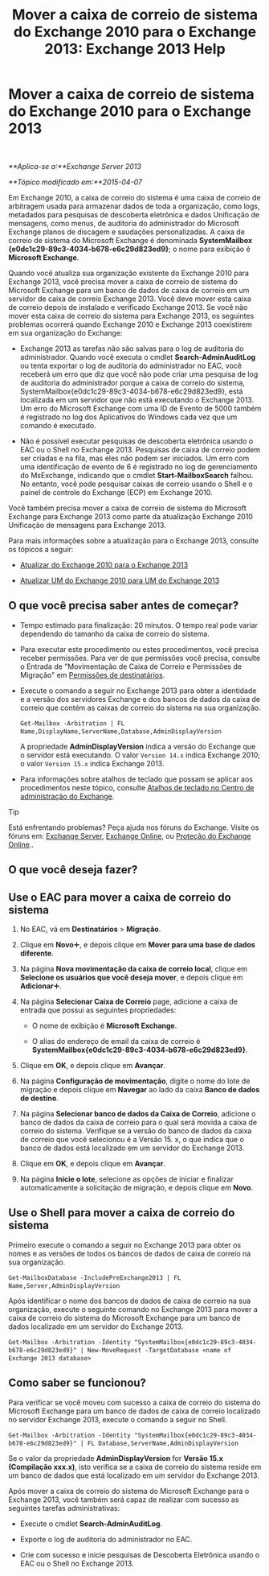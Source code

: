 ﻿---
title: 'Mover a caixa de correio de sistema do Exchange 2010 para o Exchange 2013: Exchange 2013 Help'
TOCTitle: Mover a caixa de correio de sistema do Exchange 2010 para o Exchange 2013
ms:assetid: a3b03c4e-0bc7-41a2-885c-e9cac37566c8
ms:mtpsurl: https://technet.microsoft.com/pt-br/library/Dn249849(v=EXCHG.150)
ms:contentKeyID: 54913446
ms.date: 05/22/2018
mtps_version: v=EXCHG.150
ms.translationtype: MT
---

# Mover a caixa de correio de sistema do Exchange 2010 para o Exchange 2013

 

_**Aplica-se a:**Exchange Server 2013_

_**Tópico modificado em:**2015-04-07_

Em Exchange 2010, a caixa de correio do sistema é uma caixa de correio de arbitragem usada para armazenar dados de toda a organização, como logs, metadados para pesquisas de descoberta eletrônica e dados Unificação de mensagens, como menus, de auditoria do administrador do Microsoft Exchange planos de discagem e saudações personalizadas. A caixa de correio de sistema do Microsoft Exchange é denominada **SystemMailbox {e0dc1c29-89c3-4034-b678-e6c29d823ed9}**; o nome para exibição é **Microsoft Exchange**.

Quando você atualiza sua organização existente do Exchange 2010 para Exchange 2013, você precisa mover a caixa de correio de sistema do Microsoft Exchange para um banco de dados de caixa de correio em um servidor de caixa de correio Exchange 2013. Você deve mover esta caixa de correio depois de instalado e verificado Exchange 2013. Se você não mover esta caixa de correio do sistema para Exchange 2013, os seguintes problemas ocorrerá quando Exchange 2010 e Exchange 2013 coexistirem em sua organização do Exchange:

  - Exchange 2013 as tarefas não são salvas para o log de auditoria do administrador. Quando você executa o cmdlet **Search-AdminAuditLog** ou tenta exportar o log de auditoria do administrador no EAC, você receberá um erro que diz que você não pode criar uma pesquisa de log de auditoria do administrador porque a caixa de correio do sistema, SystemMailbox{e0dc1c29-89c3-4034-b678-e6c29d823ed9}, está localizada em um servidor que não está executando o Exchange 2013. Um erro do Microsoft Exchange com uma ID de Evento de 5000 também é registrado no log dos Aplicativos do Windows cada vez que um comando é executado.

  - Não é possível executar pesquisas de descoberta eletrônica usando o EAC ou o Shell no Exchange 2013. Pesquisas de caixa de correio podem ser criadas e na fila, mas eles não podem ser iniciados. Um erro com uma identificação de evento de 6 é registrado no log de gerenciamento do MsExchange, indicando que o cmdlet **Start-MailboxSearch** falhou. No entanto, você pode pesquisar caixas de correio usando o Shell e o painel de controle do Exchange (ECP) em Exchange 2010.

Você também precisa mover a caixa de correio de sistema do Microsoft Exchange para Exchange 2013 como parte da atualização Exchange 2010 Unificação de mensagens para Exchange 2013.

Para mais informações sobre a atualização para o Exchange 2013, consulte os tópicos a seguir:

  - [Atualizar do Exchange 2010 para o Exchange 2013](upgrade-from-exchange-2010-to-exchange-2013-exchange-2013-help.md)

  - [Atualizar UM do Exchange 2010 para UM do Exchange 2013](upgrade-exchange-2010-um-to-exchange-2013-um-exchange-2013-help.md)

## O que você precisa saber antes de começar?

  - Tempo estimado para finalização: 20 minutos. O tempo real pode variar dependendo do tamanho da caixa de correio do sistema.

  - Para executar este procedimento ou estes procedimentos, você precisa receber permissões. Para ver de que permissões você precisa, consulte o Entrada de "Movimentação de Caixa de Correio e Permissões de Migração" em [Permissões de destinatários](recipients-permissions-exchange-2013-help.md).

  - Execute o comando a seguir no Exchange 2013 para obter a identidade e a versão dos servidores Exchange e dos bancos de dados da caixa de correio que contém as caixas de correio do sistema na sua organização.
    
        Get-Mailbox -Arbitration | FL Name,DisplayName,ServerName,Database,AdminDisplayVersion
    
    A propriedade **AdminDisplayVersion** indica a versão do Exchange que o servidor está executando. O valor `Version 14.x` indica Exchange 2010; o valor `Version 15.x` indica Exchange 2013.

  - Para informações sobre atalhos de teclado que possam se aplicar aos procedimentos neste tópico, consulte [Atalhos de teclado no Centro de administração do Exchange](keyboard-shortcuts-in-the-exchange-admin-center-exchange-online-protection-help.md).


> [!TIP]
> Está enfrentando problemas? Peça ajuda nos fóruns do Exchange. Visite os fóruns em: <A href="https://go.microsoft.com/fwlink/p/?linkid=60612">Exchange Server</A>, <A href="https://go.microsoft.com/fwlink/p/?linkid=267542">Exchange Online</A>, ou <A href="https://go.microsoft.com/fwlink/p/?linkid=285351">Proteção do Exchange Online</A>..



## O que você deseja fazer?

## Use o EAC para mover a caixa de correio do sistema

1.  No EAC, vá em **Destinatários** \> **Migração**.

2.  Clique em **Novo**![Ícone Adicionar](images/JJ218640.c1e75329-d6d7-4073-a27d-498590bbb558(EXCHG.150).gif "Ícone Adicionar"), e depois clique em **Mover para uma base de dados diferente**.

3.  Na página **Nova movimentação da caixa de correio local**, clique em **Selecione os usuários que você deseja mover**, e depois clique em **Adicionar**![Ícone Adicionar](images/JJ218640.c1e75329-d6d7-4073-a27d-498590bbb558(EXCHG.150).gif "Ícone Adicionar").

4.  Na página **Selecionar Caixa de Correio** page, adicione a caixa de entrada que possui as seguintes propriedades:
    
      - O nome de exibição é **Microsoft Exchange**.
    
      - O alias do endereço de email da caixa de correio é **SystemMailbox{e0dc1c29-89c3-4034-b678-e6c29d823ed9}**.

5.  Clique em **OK**, e depois clique em **Avançar**.

6.  Na página **Configuração de movimentação**, digite o nome do lote de migração e depois clique em **Navegar** ao lado da caixa **Banco de dados de destino**.

7.  Na página **Selecionar banco de dados da Caixa de Correio**, adicione o banco de dados da caixa de correio para o qual será movida a caixa de correio do sistema. Verifique se a versão do banco de dados da caixa de correio que você selecionou é a Versão 15. x, o que indica que o banco de dados está localizado em um servidor do Exchange 2013.

8.  Clique em **OK**, e depois clique em **Avançar**.

9.  Na página **Inicie o lote**, selecione as opções de iniciar e finalizar automaticamente a solicitação de migração, e depois clique em **Novo**.

## Use o Shell para mover a caixa de correio do sistema

Primeiro execute o comando a seguir no Exchange 2013 para obter os nomes e as versões de todos os bancos de dados de caixa de correio na sua organização.

    Get-MailboxDatabase -IncludePreExchange2013 | FL Name,Server,AdminDisplayVersion

Após identificar o nome dos bancos de dados de caixa de correio na sua organização, execute o seguinte comando no Exchange 2013 para mover a caixa de correio do sistema do Microsoft Exchange para um banco de dados localizado em um servidor do Exchange 2013.

    Get-Mailbox -Arbitration -Identity "SystemMailbox{e0dc1c29-89c3-4034-b678-e6c29d823ed9}" | New-MoveRequest -TargetDatabase <name of Exchange 2013 database>

## Como saber se funcionou?

Para verificar se você moveu com sucesso a caixa de correio do sistema do Microsoft Exchange para um banco de dados de caixa de correio localizado no servidor Exchange 2013, execute o comando a seguir no Shell.

    Get-Mailbox -Arbitration -Identity "SystemMailbox{e0dc1c29-89c3-4034-b678-e6c29d823ed9}" | FL Database,ServerName,AdminDisplayVersion

Se o valor da propriedade **AdminDisplayVersion** for **Versão 15.x (Compilação xxx.x)**, isto verifica se a caixa de correio do sistema reside em um banco de dados que está localizado em um servidor do Exchange 2013.

Após mover a caixa de correio do sistema do Microsoft Exchange para o Exchange 2013, você também será capaz de realizar com sucesso as seguintes tarefas administrativas:

  - Execute o cmdlet **Search-AdminAuditLog**.

  - Exporte o log de auditoria do administrador no EAC.

  - Crie com sucesso e inicie pesquisas de Descoberta Eletrônica usando o EAC ou o Shell no Exchange 2013.

